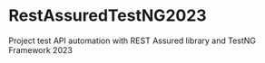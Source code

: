 # RestAssuredTestNG2023
Project test API automation with REST Assured library and TestNG Framework 2023
